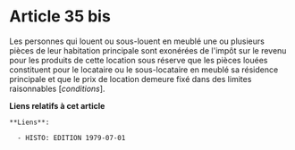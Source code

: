 # Article 35 bis

Les personnes qui louent ou sous-louent en meublé une ou plusieurs pièces de leur habitation principale sont exonérées de
l'impôt sur le revenu pour les produits de cette location sous réserve que les pièces louées constituent pour le locataire ou
le sous-locataire en meublé sa résidence principale et que le prix de location demeure fixé dans des limites raisonnables
[*conditions*].

**Liens relatifs à cet article**

	**Liens**:

	  - HISTO: EDITION 1979-07-01
